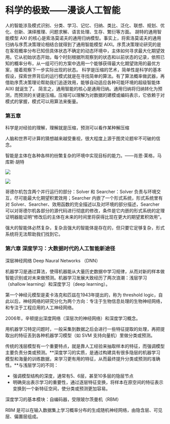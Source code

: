 # 科学的极致——漫谈人工智能

人的智能涉及模式识别、分类、学习、记忆、归纳、类比、泛化、联想、规划、优化、创新、演绎推理、问题求解、语言处理、生存、繁衍等方面。
胡特的通用智能模型 AXI 的核心是索洛莫诺夫的通用归纳模型。事实上，将索洛莫诺夫的通用归纳与序贯决策理论相结合就得到了通用智能模型 AIXI。序贯决策理论研究的是在客观概率分布已知但具体状态不确定的动态环境中，主体如何寻求最大化期望效用。它从初始状态开始，每个时刻根据所观察到的状态和以前状态的记录，依照已知的概率分布，从一组可行的方案中选用一个能够获得最大化期望效用的最优方案，接着观察下一步实际出现的状态。 
科学是压缩的艺术，简单性是科学的基本假设，探索世界背后的运行模式就是在寻找简单的算法。有了算法概率做武器，再借助序贯决策理论帮助我们追逐效用，能够自动适应各种可能环境的超级智能体 AIXI 就诞生了。
简言之，通用智能的核心是通用归纳。通用归纳将归纳转化为预测，而预测的关键是压缩。压缩可以理解为对数据的建模或编码表示，它依赖于对模式的掌握，模式可以用算法来衡量。

### 第五章
科学是对经验的理解，理解就是压缩，预测可以看作某种解压缩

人脑和世界可计算的猜想越来越受重视，很大程度上源于图灵论题牢不可破的信念。

智能是主体在各种各样的纷繁复杂的环境中实现目标的能力。——肖恩·莱格，马库斯·胡特

![](https://img3.doubanio.com/view/page_note/large/public/p38923848-3.jpg)

![](https://img3.doubanio.com/view/page_note/large/public/p38923848-2.jpg)


哥德尔机包含两个并行运行的部分：Solver 和 Searcher：Solver 负责与环境交互，尽可能最大化期望积累效用；Searcher 内嵌了一个形式系统，形式系统里有对 Solver、Searcher、效用函数的完全描述以及对环境的部分描述，Searcher 可以对哥德尔机各部分的源代码进行彻底的修改，条件是它内嵌的形式系统的定理证明器能证明“修改后的主体在未来的时间里将获得比现在更大的期望累积效用”。

强大的智能体必然复杂，复杂且强大的智能体是存在的，但只要它足够复杂，形式系统将无法帮助我们找到它。

### 第六章 深度学习：大数据时代的人工智能新途径

深层神经网络 Deep Naural Networks （DNN）

机器学习是通过算法，使得机器能从大量历史数据中学习规律，从而对新的样本做智能识别或对未来做预测。机器学习发展大致经历了两次浪潮：浅层学习（shallow learning）和深度学习（deep learning）。

第一个神经元模型是麦卡洛克和匹兹在1943年提出的，称为 threshold logic，自此以后，神经网络的研究分化为两个方向：专注于生物信息处理的生物神经网络，和专注于工程应用的人工神经网络。

2006年，辛顿提出深度网络（深层次的神经网络）和深度学习概念。

用机器学习特定问题时，一般采集到数据之后会进行一些特征提取的处理，再把提取出的特征丢到各种机器学习模型（如 SVM 支持向量机）里做分类或预测。

传统的浅层模型有一个重要特点，就是靠人工经验来抽取样本的特征，而强调模型主要负责分类或预测。**深度学习的实质，是通过构建具有很多隐层的机器学习模型和海量的训练数据，来学习更有用的特征，从而最终提升分类或预测的准确性。**与浅层学习的不同：

- 强调模型结构的深度，通常有5、6层，甚至10多层的隐层节点
- 明确突出表示学习的重要性，通过逐层特征变换，将样本在原空间的特征表示变换到一个新特征空间，使分类或预测更加容易。

深度学习的基本模块：自编码器，受限玻尔茨曼机（RBM）

RBM 是可以在输入数据集上学习概率分布的生成随机神经网络，由隐含层、可见层、偏置层组成。



